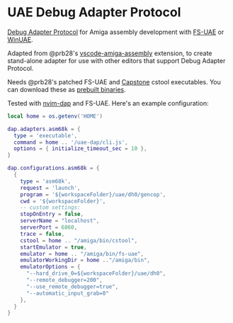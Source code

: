 # UAE Debug Adapter Protocol

[Debug Adapter Protocol](https://microsoft.github.io/debug-adapter-protocol/) for Amiga assembly development with
[FS-UAE](https://fs-uae.net/) or [WinUAE](https://www.winuae.net/).

Adapted from @prb28's [vscode-amiga-assembly](https://github.com/prb28/vscode-amiga-assembly) extension,
to create stand-alone adapter for use with other editors that support Debug Adapter Protocol.

Needs @prb28's patched FS-UAE and [Capstone](https://www.capstone-engine.org/) cstool executables.
You can download these as [prebuilt binaries](https://github.com/prb28/vscode-amiga-assembly-binaries).

Tested with [nvim-dap](https://github.com/mfussenegger/nvim-dap) and FS-UAE.
Here's an example configuration:

```lua
local home = os.getenv('HOME')

dap.adapters.asm68k = {
  type = 'executable',
  command = home .. '/uae-dap/cli.js',
  options = { initialize_timeout_sec = 10 },
}

dap.configurations.asm68k = {
  {
    type = 'asm68k',
    request = 'launch',
    program = '${workspaceFolder}/uae/dh0/gencop',
    cwd = '${workspaceFolder}',
    -- custom settings:
    stopOnEntry = false,
    serverName = "localhost",
    serverPort = 6860,
    trace = false,
    cstool = home .. "/amiga/bin/cstool",
    startEmulator = true,
    emulator = home .. "/amiga/bin/fs-uae",
    emulatorWorkingDir = home .."/amiga/bin",
    emulatorOptions = {
      "--hard_drive_0=${workspaceFolder}/uae/dh0",
      "--remote_debugger=200",
      "--use_remote_debugger=true",
      "--automatic_input_grab=0"
    },
  }
}

```
